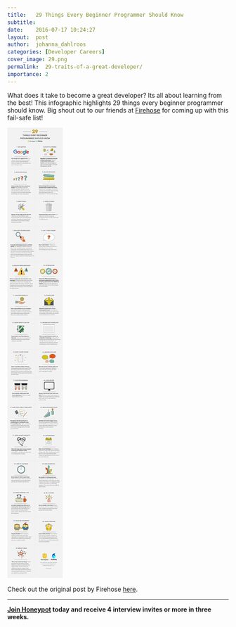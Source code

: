 ```yaml
---
title:   29 Things Every Beginner Programmer Should Know 
subtitle:
date:    2016-07-17 10:24:27
layout:  post
author:  johanna_dahlroos
categories: [Developer Careers]
cover_image: 29.png
permalink:  29-traits-of-a-great-developer/
importance: 2
---
```


What does it take to become a great developer? Its all about learning from the best! This infographic highlights 29 things every beginner programmer should know. Big shout out to our friends at [Firehose][1] for coming up with this fail-safe list! 

<!--more-->



![traits of a successful developer](/assets/images/traits-of-a-successful-developer.png)


Check out the original post by Firehose [here][3].

* * *

**[Join Honeypot][2] today and receive 4 interview invites or more in three weeks.**


[1]: https://www.thefirehoseproject.com/
[2]: https://app.honeypot.io/users/sign_up?utm_source=blog&utm_medium=organic&utm_term=e&utm_content=160702&utm_campaign=dev-no
[3]: https://www.quora.com/What-are-some-traits-practices-of-experienced-good-programmers-that-every-beginner-programmer-should-know
